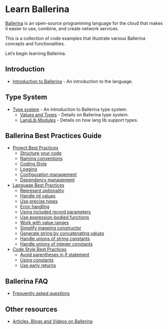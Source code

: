 # Learn Ballerina

[Ballerina](ballerina.io/) is an open-source programming language for the cloud that makes it easier to use, combine, and create network services. 

This is a collection of code examples that illustrate various Ballerina concepts and functionalities.

Let’s begin learning Ballerina.

## Introduction

- [Introduction to Ballerina](introduction.md) - An introduction to the language.


## Type System 

- [Type system](type_system/type_system_fundamentals.md) - An introduction to Ballerina type system.
    - [Values and Types](type_system/values_and_types.md) -  Details on Ballerina type system.
    - [LangLib Modules](type_system/langlib.md) - Details on how lang lib support types.

## Ballerina Best Practices Guide

- [Project Best Practices](best_practices/project_best_practices.md)
    - [Structure your code](best_practices/structure_your_code.md)
    - [Naming conventions](best_practices/naming_conventions.md)
    - [Coding Style](best_practices/coding_style.md)
    - [Logging](best_practices/logging.md)
    - [Configuration management](best_practices/configuration_management.md)
    - [Dependency management](best_practices/dependency_management.md)
- [Language Best Practices](best_practices/language_best_practices.md)
    - [Represent optionality](best_practices/represent_optionality.md)
    - [Handle nil values](best_practices/handle_nil_values.md)
    - [Use precise types](best_practices/use_precise_types.md)
    - [Error handling](best_practices/error_handling.md)
    - [Using included record parameters](best_practices/included_record_params.md)
    - [Use expression-bodied functions](best_practices/expression_bodied_func.md)
    - [Work with value ranges](best_practices/value_ranges.md)
    - [Simplify mapping constructor](best_practices/mapping_constructors.md)
    - [Generate string by concatenating values](best_practices/string_concat.md)
    - [Handle unions of string constants](best_practices/string_unions.md)
    - [Handle unions of integer constants](best_practices/int_unions.md)
- [Code Style Best Practices](best_practices/code_style_best_practices.md)
    - [Avoid parentheses in if statement](best_practices/avoid_parentheses.md)
    - [Using constants](best_practices/constants.md)
    - [Use early returns](best_practices/early_returns.md)

## Ballerina FAQ 

- [Frequently asked questions](faq.md)

## Other resources

- [Articles, Blogs and Videos on Ballerina](resources/README.md)